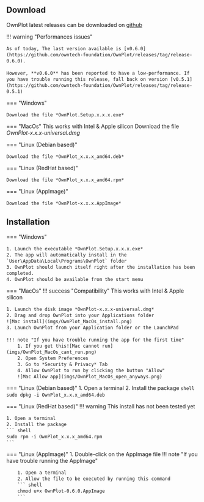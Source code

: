 
## Download
OwnPlot latest releases can be downloaded on [github](https://github.com/owntech-foundation/OwnPlot/releases)

!!! warning "Performances issues"

	As of today, The last version available is [v0.6.0](https://github.com/owntech-foundation/OwnPlot/releases/tag/release-0.6.0).

	However, **v0.6.0** has been reported to have a low-performance. If you have trouble running this release, fall back on version [v0.5.1](https://github.com/owntech-foundation/OwnPlot/releases/tag/release-0.5.1)

=== "Windows"

	Download the file *OwnPlot.Setup.x.x.x.exe*

=== "MacOs"
	This works with Intel & Apple silicon
	Download the file *OwnPlot-x.x.x-universal.dmg*

=== "Linux (Debian based)"

	Download the file *OwnPlot_x.x.x_amd64.deb*

=== "Linux (RedHat based)"

	Download the file *OwnPlot_x.x.x_amd64.rpm*

=== "Linux (AppImage)"

	Download the file *OwnPlot-x.x.x.AppImage*

## Installation

=== "Windows"

	1. Launch the executable *OwnPlot.Setup.x.x.x.exe*
	2. The app will automatically install in the `User\AppData\Local\Programs\OwnPlot` folder
	3. OwnPlot should launch itself right after the installation has been completed.
	4. OwnPlot should be available from the start menu

=== "MacOs"
	!!! success "Compatibility"
		This works with Intel & Apple silicon
	
	1. Launch the disk image *OwnPlot-x.x.x-universal.dmg*
	2. Drag and drop OwnPlot into your Applications folder 
	![Mac install](imgs/OwnPlot_MacOs_install.png)
	3. Launch OwnPlot from your Application folder or the LaunchPad

	!!! note "If you have trouble running the app for the first time"
		1. If you get this![Mac cannot run](imgs/OwnPlot_MacOs_cant_run.png)
		2. Open System Preferences
		3. Go to *Security & Privacy* Tab
		4. Allow OwnPlot to run by clicking the button "Allow"
		![Mac Allow app](imgs/OwnPlot_MacOs_open_anyways.png)

=== "Linux (Debian based)"
	1. Open a terminal
	2. Install the package
	``` shell
	sudo dpkg -i OwnPlot_x.x.x_amd64.deb
	```

=== "Linux (RedHat based)"
	!!! warning
		This install has not been tested yet

	1. Open a terminal
	2. Install the package
	``` shell
	sudo rpm -i OwnPlot_x.x.x_amd64.rpm
	```

=== "Linux (AppImage)"
	1. Double-click on the AppImage file
	!!! note "If you have trouble running the AppImage"

		1. Open a terminal
		2. Allow the file to be executed by running this command
		``` shell
		chmod u+x OwnPlot-0.6.0.AppImage
		```
